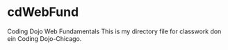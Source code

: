 # cdWebFund
Coding Dojo Web Fundamentals
 This is my directory file for classwork don ein Coding Dojo-Chicago. 
